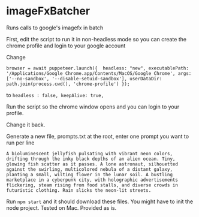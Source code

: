 # imageFxBatcher
Runs calls to google's imagefx in batch

First, edit the script to run it in non-headless mode so you can create the chrome profile and login to your google account

Change 

   `browser = await puppeteer.launch({ 
          headless: "new",
          executablePath: '/Applications/Google Chrome.app/Contents/MacOS/Google Chrome',
          args: ['--no-sandbox', '--disable-setuid-sandbox'],
          userDataDir: path.join(process.cwd(), 'chrome-profile')
   });`

to `headless : false, keepAlive: true, `

Run the script so the chrome window opens and you can login to your profile.

Change it back.

Generate a new file, prompts.txt at the root, enter one prompt you want to run per line

`A bioluminescent jellyfish pulsating with vibrant neon colors, drifting through the inky black depths of an alien ocean. Tiny, glowing fish scatter as it passes.
A lone astronaut, silhouetted against the swirling, multicolored nebula of a distant galaxy, planting a small, wilting flower in the lunar soil.
A bustling marketplace in a cyberpunk city, with holographic advertisements flickering, steam rising from food stalls, and diverse crowds in futuristic clothing. Rain slicks the neon-lit streets.`

Run `npm start` and it should download these files. You might have to init the node project. Tested on Mac. Provided as is.
